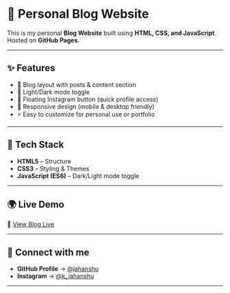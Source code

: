 # 📝 Personal Blog Website

This is my personal **Blog Website** built using **HTML, CSS, and JavaScript**.  
Hosted on **GitHub Pages**.

---

## ✨ Features
- 📰 Blog layout with posts & content section  
- 🎨 Light/Dark mode toggle  
- 🔗 Floating Instagram button (quick profile access)  
- 📱 Responsive design (mobile & desktop friendly)  
- ⚡ Easy to customize for personal use or portfolio  

---

## 🚀 Tech Stack
- **HTML5** – Structure  
- **CSS3** – Styling & Themes  
- **JavaScript (ES6)** – Dark/Light mode toggle  

---

## 🌍 Live Demo
🔗 [View Blog Live](https://jahanshu.github.io/projectblog.github.io) 

---
## 📩 Connect with me
- **GitHub Profile** → [@jahanshu](https://github.com/jahanshu)  
- **Instagram** → [@k_jahanshu](https://www.instagram.com/k_jahanshu/)  

---
